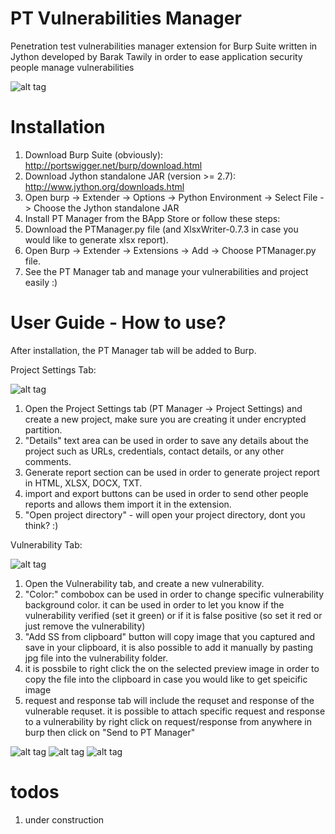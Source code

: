 # PT Vulnerabilities Manager
Penetration test vulnerabilities manager extension for Burp Suite written in Jython developed by Barak Tawily in order to ease application security people manage vulnerabilities


![alt tag](https://raw.githubusercontent.com/Quitten/PT-Manager/master/images/general.png)
# Installation 
1.	Download Burp Suite (obviously): http://portswigger.net/burp/download.html
2.	Download Jython standalone JAR (version >= 2.7): http://www.jython.org/downloads.html
3.	Open burp -> Extender -> Options -> Python Environment -> Select File -> Choose the Jython standalone JAR
4.	Install PT Manager from the BApp Store or follow these steps:
5.	Download the PTManager.py file (and XlsxWriter-0.7.3 in case you would like to generate xlsx report).
6.	Open Burp -> Extender -> Extensions -> Add -> Choose PTManager.py file.
7.	See the PT Manager tab and manage your vulnerabilities and project easily :)

# User Guide - How to use?
After installation, the PT Manager tab will be added to Burp.

Project Settings Tab:

![alt tag](https://raw.githubusercontent.com/Quitten/PT-Manager/master/images/project_settings.png)

1.	Open the Project Settings tab (PT Manager -> Project Settings) and create a new project, make sure you are creating it under encrypted partition.
2.	"Details" text area can be used in order to save any details about the project such as URLs, credentials, contact details, or any other comments.
3.	Generate report section can be used in order to generate project report in HTML, XLSX, DOCX, TXT.
4.	import and export buttons can be used in order to send other people reports and allows them import it in the extension.
5.	"Open project directory" - will open your project directory, dont you think? :)


Vulnerability Tab:

![alt tag](https://raw.githubusercontent.com/Quitten/PT-Manager/master/images/vulnerability.png)

1. Open the Vulnerability tab, and create a new vulnerability.
2. "Color:" combobox can be used in order to change specific vulnerability background color. it can be used in order to let you know if the vulnerability verified (set it green) or if it is false positive (so set it red or just remove the vulnerability)
3. "Add SS from clipboard" button will copy image that you captured and save in your clipboard, it is also possible to add it manually by pasting jpg file into the vulnerability folder.
4. it is possbile to right click the on the selected preview image in order to copy the file into the clipboard in case you would like to get speicific image
5. request and response tab will include the requset and response of the vulnerable requset. it is possible to attach specific request and response to a vulnerability by right click on request/response from anywhere in burp then click on "Send to PT Manager" 


![alt tag](https://raw.githubusercontent.com/Quitten/PT-Manager/master/images/send%20to.png)
![alt tag](https://raw.githubusercontent.com/Quitten/PT-Manager/master/images/select.png)
![alt tag](https://raw.githubusercontent.com/Quitten/PT-Manager/master/images/request.png)

# todos
1. under construction
